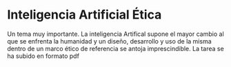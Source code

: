 # Inteligencia Artificial Ética

Un tema muy importante. La inteligencia Artifical supone el mayor cambio al que se enfrenta la humanidad
y un  diseño, desarrollo y uso de la misma dentro de un marco ético de referencia se antoja  imprescindible.
La tarea se ha subido en formato pdf
